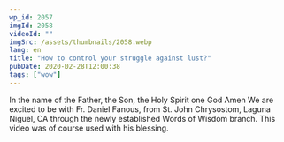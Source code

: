```yaml
---
wp_id: 2057
imgId: 2058
videoId: ""
imgSrc: /assets/thumbnails/2058.webp
lang: en
title: "How to control your struggle against lust?"
pubDate: 2020-02-28T12:00:38
tags: ["wow"]
---
```


<p>In the name of the Father, the Son, the Holy Spirit one God Amen We are excited to be with Fr. Daniel Fanous, from St. John Chrysostom, Laguna Niguel, CA through the newly established Words of Wisdom branch. This video was of course used with his blessing.</p>
